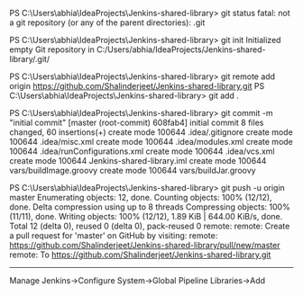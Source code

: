 

PS C:\Users\abhia\IdeaProjects\Jenkins-shared-library> git status
fatal: not a git repository (or any of the parent directories): .git

PS C:\Users\abhia\IdeaProjects\Jenkins-shared-library> git init
Initialized empty Git repository in C:/Users/abhia/IdeaProjects/Jenkins-shared-library/.git/

PS C:\Users\abhia\IdeaProjects\Jenkins-shared-library> git remote add origin https://github.com/Shalinderjeet/Jenkins-shared-library.git
PS C:\Users\abhia\IdeaProjects\Jenkins-shared-library> git add .

PS C:\Users\abhia\IdeaProjects\Jenkins-shared-library> git commit -m "initial commit"
[master (root-commit) 608fab4] initial commit
 8 files changed, 60 insertions(+)
 create mode 100644 .idea/.gitignore
 create mode 100644 .idea/misc.xml
 create mode 100644 .idea/modules.xml
 create mode 100644 .idea/runConfigurations.xml
 create mode 100644 .idea/vcs.xml
 create mode 100644 Jenkins-shared-library.iml
 create mode 100644 vars/buildImage.groovy
 create mode 100644 vars/buildJar.groovy

PS C:\Users\abhia\IdeaProjects\Jenkins-shared-library> git push -u origin master
Enumerating objects: 12, done.
Counting objects: 100% (12/12), done.
Delta compression using up to 8 threads
Compressing objects: 100% (11/11), done.
Writing objects: 100% (12/12), 1.89 KiB | 644.00 KiB/s, done.
Total 12 (delta 0), reused 0 (delta 0), pack-reused 0
remote:
remote: Create a pull request for 'master' on GitHub by visiting:
remote:      https://github.com/Shalinderjeet/Jenkins-shared-library/pull/new/master
remote:
To https://github.com/Shalinderjeet/Jenkins-shared-library.git


----------------------------------------------------------------------------------------------------------------------------------


Manage Jenkins->Configure System->Global Pipeline Libraries->Add

